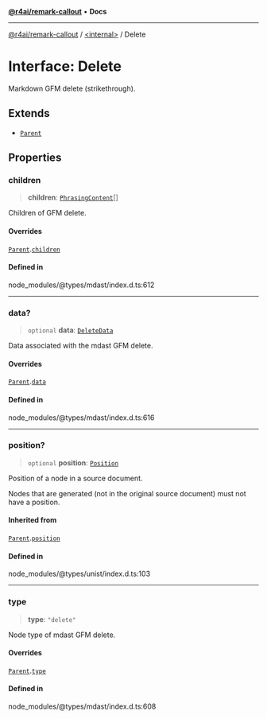 [**@r4ai/remark-callout**](../../README.md) • **Docs**

***

[@r4ai/remark-callout](../../globals.md) / [\<internal\>](../README.md) / Delete

# Interface: Delete

Markdown GFM delete (strikethrough).

## Extends

- [`Parent`](Parent.md)

## Properties

### children

> **children**: [`PhrasingContent`](../type-aliases/PhrasingContent.md)[]

Children of GFM delete.

#### Overrides

[`Parent`](Parent.md).[`children`](Parent.md#children)

#### Defined in

node\_modules/@types/mdast/index.d.ts:612

***

### data?

> `optional` **data**: [`DeleteData`](DeleteData.md)

Data associated with the mdast GFM delete.

#### Overrides

[`Parent`](Parent.md).[`data`](Parent.md#data)

#### Defined in

node\_modules/@types/mdast/index.d.ts:616

***

### position?

> `optional` **position**: [`Position`](Position.md)

Position of a node in a source document.

Nodes that are generated (not in the original source document) must not
have a position.

#### Inherited from

[`Parent`](Parent.md).[`position`](Parent.md#position)

#### Defined in

node\_modules/@types/unist/index.d.ts:103

***

### type

> **type**: `"delete"`

Node type of mdast GFM delete.

#### Overrides

[`Parent`](Parent.md).[`type`](Parent.md#type)

#### Defined in

node\_modules/@types/mdast/index.d.ts:608
